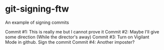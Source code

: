 # git-signing-ftw
An example of signing commits

Commit #1: This is really me but I cannot prove it
Commit #2: Maybe I'll give some direction (While the director's away)
Commit #3: Turn on Vigilant Mode in github. Sign the commit
Commit #4: Another imposter?
